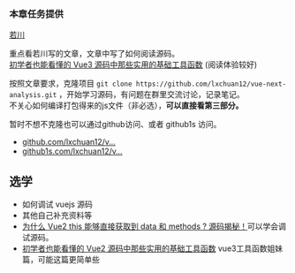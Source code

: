 ### 本章任务提供
[若川](https://juejin.cn/user/1415826704971918)

重点看若川写的文章，文章中写了如何阅读源码。  
[初学者也能看懂的 Vue3 源码中那些实用的基础工具函数](https://juejin.cn/post/6994976281053888519 "https://juejin.cn/post/6994976281053888519") (阅读体验较好)

按照文章要求，克隆项目 `git clone https://github.com/lxchuan12/vue-next-analysis.git` ，开始学习源码，有问题在群里交流讨论，记录笔记。  
不关心如何编译打包得来的js文件（非必选），**可以直接看第三部分。**

暂时不想不克隆也可以通过github访问、或者 github1s 访问。

-   [github.com/lxchuan12/v…](https://link.juejin.cn?target=https%3A%2F%2Fgithub.com%2Flxchuan12%2Fvue-next-analysis%2Ftree%2Fmaster%2Fmd%2Futils "https://github.com/lxchuan12/vue-next-analysis/tree/master/md/utils")
-   [github1s.com/lxchuan12/v…](https://link.juejin.cn?target=https%3A%2F%2Fgithub.com%2Flxchuan12%2Fvue-next-analysis%2Ftree%2Fmaster%2Fmd%2Futils "https://github.com/lxchuan12/vue-next-analysis/tree/master/md/utils")

## 选学

-   如何调试 vuejs 源码
-   其他自己补充资料等
-   [为什么 Vue2 this 能够直接获取到 data 和 methods ? 源码揭秘！](https://juejin.cn/post/7010920884789575711 "https://juejin.cn/post/7010920884789575711")可以学会调试源码。
-   [初学者也能看懂的 Vue2 源码中那些实用的基础工具函数](https://juejin.cn/post/7024276020731592741 "https://juejin.cn/post/7024276020731592741") vue3工具函数姐妹篇，可能这篇更简单些

